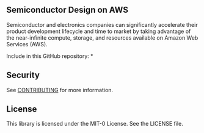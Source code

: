 ## Semiconductor Design on AWS 
Semiconductor and electronics companies can significantly accelerate their product development lifecycle and time to market by taking advantage of the near-infinite compute, storage, and resources available on Amazon Web Services (AWS). 

Include in this GitHub repository:
* 


## Security

See [CONTRIBUTING](CONTRIBUTING.md#security-issue-notifications) for more information.

## License

This library is licensed under the MIT-0 License. See the LICENSE file.

